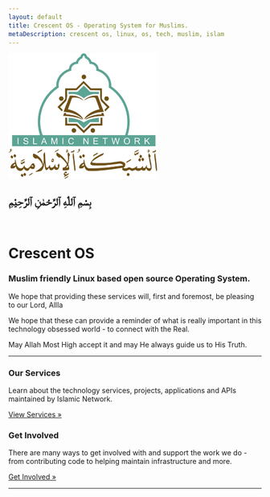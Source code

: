 ```yaml
---
layout: default
title: Crescent OS - Operating System for Muslims.
metaDescription: crescent os, linux, os, tech, muslim, islam
---
```


<div class="row">
    <div class="col-md-5 pt-3">
        <p>
            <img src="/assets/images/logo.jpg" alt="Islamic Network" title="Islamic Network" height="250">
        </p>
    </div>
    <div class="col-md-7 pt-3">
        <h2 class="font-mequran2 align-center">بِسْمِ ٱللّٰهِ ٱلرَّحْمٰنِ ٱلرَّحِيْمِ</h2>
        <br/>
        <h1>Crescent OS</h1>
        <h3>
            Muslim friendly Linux based open source Operating System. 
        </h3>
        <p>
            We hope that providing these services will, first and foremost, be pleasing to our Lord, Allla
        </p>
        <p>
            We hope that these can provide a reminder of what is really important in this technology 
        obsessed world - to connect with the Real.
        </p>
        <p>
            May Allah Most High accept it and may He always guide us to His Truth.
        </p>
    </div>
</div>

<hr/>

<div class="row">
    <div class="col-sm-6">
        <h3>Our Services</h3>
        <p>Learn about the technology services, projects, applications and APIs maintained by Islamic Network.</p>
        <p><a class="btn btn-success" href="/services.html" role="button">View Services »</a></p>
    </div>
    <div class="col-sm-6">
        <h3>Get Involved</h3>
        <p>There are many ways to get involved with and support the work we do - from contributing code to helping maintain infrastructure and more.</p>
        <p><a class="btn btn-success" href="/contribute.html" role="button">Get Involved »</a></p>
    </div>
</div>

<hr/>
